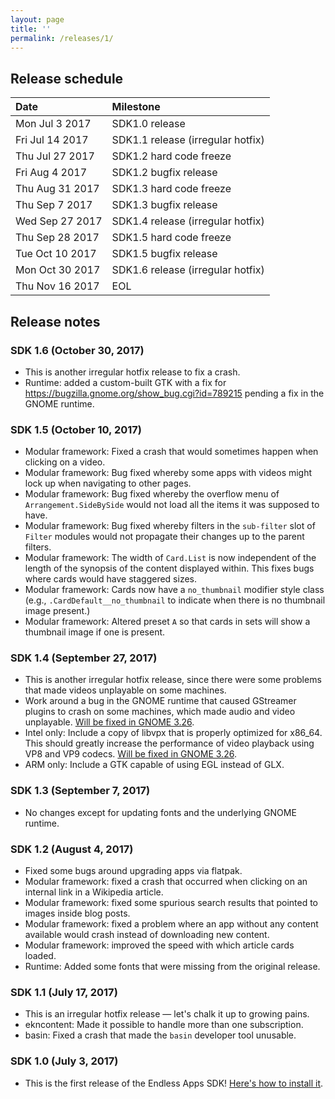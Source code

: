 ```yaml
---
layout: page
title: ''
permalink: /releases/1/
---
```


## Release schedule ##

| Date            | Milestone
|:----------------|:---------
| Mon Jul 3 2017  | SDK1.0 release
| Fri Jul 14 2017 | SDK1.1 release (irregular hotfix)
| Thu Jul 27 2017 | SDK1.2 hard code freeze
| Fri Aug 4 2017  | SDK1.2 bugfix release
| Thu Aug 31 2017 | SDK1.3 hard code freeze
| Thu Sep 7 2017  | SDK1.3 bugfix release
| Wed Sep 27 2017 | SDK1.4 release (irregular hotfix)
| Thu Sep 28 2017 | SDK1.5 hard code freeze
| Tue Oct 10 2017 | SDK1.5 bugfix release
| Mon Oct 30 2017 | SDK1.6 release (irregular hotfix)
| Thu Nov 16 2017 | EOL

## Release notes ##

### SDK 1.6 (October 30, 2017) ###

- This is another irregular hotfix release to fix a crash.
- Runtime: added a custom-built GTK with a fix for https://bugzilla.gnome.org/show_bug.cgi?id=789215 pending a fix in the GNOME runtime.

### SDK 1.5 (October 10, 2017) ###

- Modular framework: Fixed a crash that would sometimes happen when clicking on a video.
- Modular framework: Bug fixed whereby some apps with videos might lock up when navigating to other pages.
- Modular framework: Bug fixed whereby the overflow menu of `Arrangement.SideBySide` would not load all the items it was supposed to have.
- Modular framework: Bug fixed whereby filters in the `sub-filter` slot of `Filter` modules would not propagate their changes up to the parent filters.
- Modular framework: The width of `Card.List` is now independent of the length of the synopsis of the content displayed within. This fixes bugs where cards would have staggered sizes.
- Modular framework: Cards now have a `no_thumbnail` modifier style class (e.g., `.CardDefault__no_thumbnail` to indicate when there is no thumbnail image present.)
- Modular framework: Altered preset `A` so that cards in sets will show a thumbnail image if one is present.

### SDK 1.4 (September 27, 2017) ###

- This is another irregular hotfix release, since there were some problems that made videos unplayable on some machines.
- Work around a bug in the GNOME runtime that caused GStreamer plugins to crash on some machines, which made audio and video unplayable. [Will be fixed in GNOME 3.26][1].
- Intel only: Include a copy of libvpx that is properly optimized for x86_64. This should greatly increase the performance of video playback using VP8 and VP9 codecs. [Will be fixed in GNOME 3.26][2].
- ARM only: Include a GTK capable of using EGL instead of GLX.

### SDK 1.3 (September 7, 2017) ###

- No changes except for updating fonts and the underlying GNOME runtime.

### SDK 1.2 (August 4, 2017) ###

- Fixed some bugs around upgrading apps via flatpak.
- Modular framework: fixed a crash that occurred when clicking on an internal link in a Wikipedia article.
- Modular framework: fixed some spurious search results that pointed to images inside blog posts.
- Modular framework: fixed a problem where an app without any content available would crash instead of downloading new content.
- Modular framework: improved the speed with which article cards loaded.
- Runtime: Added some fonts that were missing from the original release.

### SDK 1.1 (July 17, 2017) ###

- This is an irregular hotfix release &mdash; let's chalk it up to growing pains.
- ekncontent: Made it possible to handle more than one subscription.
- basin: Fixed a crash that made the `basin` developer tool unusable.

### SDK 1.0 (July 3, 2017) ###

- This is the first release of the Endless Apps SDK! [Here's how to install it](/eos-knowledge-lib/contributing#flatpak-runtime).

[1]: https://git.gnome.org/browse/gnome-sdk-images/commit/?h=gnome-3-26&id=2b1dc1b1ad84bddc932da2395a96d5a7e4c4fad0
[2]: https://github.com/flatpak/freedesktop-sdk-base/pull/9